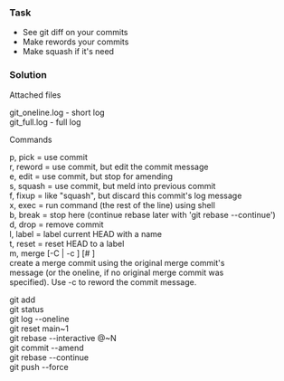 ### Task

- See git diff on your commits
- Make rewords your commits
- Make squash if it's need

### Solution

Attached files

git_oneline.log - short log  
git_full.log - full log  

Commands

p, pick <commit> = use commit  
r, reword <commit> = use commit, but edit the commit message  
e, edit <commit> = use commit, but stop for amending  
s, squash <commit> = use commit, but meld into previous commit  
f, fixup <commit> = like "squash", but discard this commit's log message  
x, exec <command> = run command (the rest of the line) using shell  
b, break = stop here (continue rebase later with 'git rebase --continue')  
d, drop <commit> = remove commit  
l, label <label> = label current HEAD with a name  
t, reset <label> = reset HEAD to a label  
m, merge [-C <commit> | -c <commit>] <label> [# <oneline>]  
       create a merge commit using the original merge commit's  
       message (or the oneline, if no original merge commit was  
       specified). Use -c <commit> to reword the commit message.  

git add  
git status  
git log --oneline  
git reset main~1  
git rebase --interactive @~N  
git commit --amend  
git rebase --continue  
git push --force  

